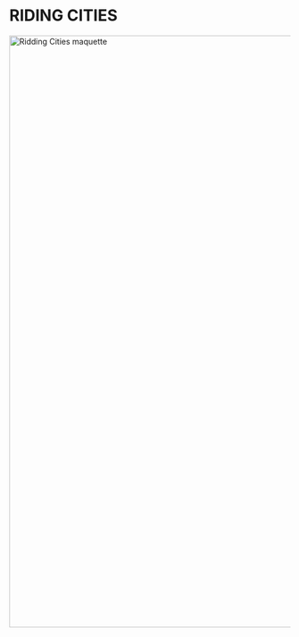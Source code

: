 # RIDING CITIES
<img width="1060" alt="Ridding Cities maquette" src="https://github.com/karenbouissa/Riding-Citites/assets/127218821/e602c3aa-a596-4b6e-8938-dc0360198a35">
